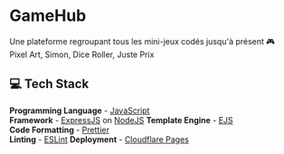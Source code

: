 # GameHub
Une plateforme regroupant tous les mini-jeux codés jusqu'à présent 🎮
Pixel Art, Simon, Dice Roller, Juste Prix

## 💻 Tech Stack
**Programming Language** - [JavaScript](https://developer.mozilla.org/fr/docs/Web/JavaScript)  
**Framework** - [ExpressJS](https://expressjs.com/fr/) on [NodeJS](https://nodejs.org/)
**Template Engine** - [EJS](https://ejs.co/)  
**Code Formatting** - [Prettier](https://prettier.io/)  
**Linting** - [ESLint](https://eslint.org)
**Deployment** - [Cloudflare Pages](https://pages.cloudflare.com/)  
